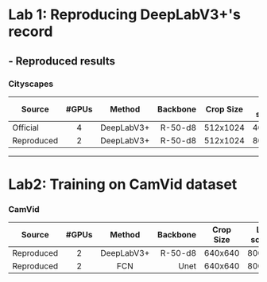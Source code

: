 
# Lab 1: Reproducing DeepLabV3+'s record
## - Reproduced results
### Cityscapes
| Source     | #GPUs | Method | Backbone | Crop Size | Lr schd |mIoU|Config|training_notebook|
| ------------ | :---: | :----: | -------: | --------- | -------|----:|--------|:---------------|
| Official   | 4    | DeepLabV3+ | R-50-d8 | 512x1024 | 40000  |79.61|[Config](configs/deeplabv3plus/deeplabv3plus_r50-d8_512x1024_40k_cityscapes.py)|/|
| Reproduced  | 2    | DeepLabV3+ | R-50-d8 | 512x1024 | 80000  |79.29|[Config](configs/deeplabv3plus/deeplabv3plus_r50-d8_512x1024_80k_cityscapes.py)|[Notebook](ipynb/deeplab_cityscapes.ipynb)|

--------------------

# Lab2: Training on CamVid dataset
###  CamVid
| Source     | #GPUs | Method | Backbone | Crop Size | Lr schd |mIoU|Config|training_notebook|
| ------------ | :---: | :----: | -------: | --------- | ------- |----:|--------|:---------------|
| Reproduced   | 2    | DeepLabV3+ | R-50-d8 | 640x640 | 80000  |76.18|[Config](configs/deeplabv3plus/deeplabv3plus_r50-d8_640x640_80k_camvid.py)|[Notebook](ipynb/camvid_deeplab+.ipynb)|
| Reproduced  | 2    | FCN | Unet | 640x640 | 80000  |72.33|[Config](/configs/unet/fcn_unet_r5-d16_640x640_80k_camvid.py)|[Notebook](ipynb/camvid_unet.ipynb)|


